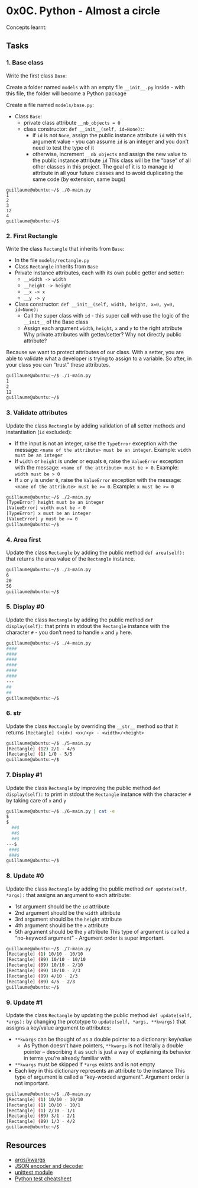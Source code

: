 # 0x0C. Python - Almost a circle
Concepts learnt:

## Tasks
### 
### 1. Base class
Write the first class `Base`:

Create a folder named `models` with an empty file `__init__.py` inside - with this file, the folder will become a Python package

Create a file named `models/base.py`:

- Class `Base`:
    * private class attribute `__nb_objects = 0`
    * class constructor: `def __init__(self, id=None):`:
        + if `id` is not `None`, assign the public instance attribute `id` with this argument value - you can assume `id` is an integer and you don’t need to test the type of it
        + otherwise, increment `__nb_objects` and assign the new value to the public instance attribute `id`
This class will be the “base” of all other classes in this project. The goal of it is to manage id attribute in all your future classes and to avoid duplicating the same code (by extension, same bugs)
```
guillaume@ubuntu:~/$ ./0-main.py
1
2
3
12
4
guillaume@ubuntu:~/$
``` 
### 2. First Rectangle
Write the class `Rectangle` that inherits from `Base`:

- In the file `models/rectangle.py`
- Class `Rectangle` inherits from `Base`
- Private instance attributes, each with its own public getter and setter:
    * `__width -> width`
    * `__height -> height`
    * `__x -> x`
    * `__y -> y`
- Class constructor: `def __init__(self, width, height, x=0, y=0, id=None):`
    *  Call the super class with `id` - this super call with use the logic of the `__init__` of the Base class
    *  Assign each argument `width`, `height`, `x` and `y` to the right attribute
Why private attributes with getter/setter? Why not directly public attribute?

Because we want to protect attributes of our class. With a setter, you are able to validate what a developer is trying to assign to a variable. So after, in your class you can “trust” these attributes.
```bash
guillaume@ubuntu:~/$ ./1-main.py
1
2
12
guillaume@ubuntu:~/$ 
```
### 3. Validate attributes
Update the class `Rectangle` by adding validation of all setter methods and instantiation (`id` excluded):

- If the input is not an integer, raise the `TypeError` exception with the message: `<name of the attribute> must be an integer`. Example: `width must be an integer`
- If `width` or `height` is under or equals `0`, raise the `ValueError` exception with the message: `<name of the attribute> must be > 0`. Example: `width must be > 0`
- If `x` or `y` is under `0`, raise the `ValueError` exception with the message: `<name of the attribute> must be >= 0`. Example: `x must be >= 0`
```bash
guillaume@ubuntu:~/$ ./2-main.py
[TypeError] height must be an integer
[ValueError] width must be > 0
[TypeError] x must be an integer
[ValueError] y must be >= 0
guillaume@ubuntu:~/$ 
```
### 4. Area first
Update the class `Rectangle` by adding the public method `def area(self):` that returns the area value of the `Rectangle` instance.
```bash
guillaume@ubuntu:~/$ ./3-main.py
6
20
56
guillaume@ubuntu:~/$ 
```
### 5. Display #0
Update the class `Rectangle` by adding the public method `def display(self):` that prints in stdout the `Rectangle` instance with the character `#` - you don’t need to handle `x` and `y` here.
```bash
guillaume@ubuntu:~/$ ./4-main.py
####
####
####
####
####
####
---
##
##
guillaume@ubuntu:~/$ 
```
### 6. __str__
Update the class `Rectangle` by overriding the `__str__` method so that it returns `[Rectangle] (<id>) <x>/<y> - <width>/<height>`
```bash
guillaume@ubuntu:~/$ ./5-main.py
[Rectangle] (12) 2/1 - 4/6
[Rectangle] (1) 1/0 - 5/5
guillaume@ubuntu:~/$ 
```
### 7. Display #1
Update the class `Rectangle` by improving the public method `def display(self):` to print in stdout the `Rectangle` instance with the character `#` by taking care of `x` and `y`
```bash
guillaume@ubuntu:~/$ ./6-main.py | cat -e
$
$
  ##$
  ##$
  ##$
---$
 ###$
 ###$
guillaume@ubuntu:~/$ 
``` 
### 8. Update #0
Update the class `Rectangle` by adding the public method `def update(self, *args):` that assigns an argument to each attribute:

- 1st argument should be the `id` attribute
- 2nd argument should be the `width` attribute
- 3rd argument should be the `height` attribute
- 4th argument should be the `x` attribute
- 5th argument should be the `y` attribute
This type of argument is called a “no-keyword argument” - Argument order is super important.
```bash
guillaume@ubuntu:~/$ ./7-main.py
[Rectangle] (1) 10/10 - 10/10
[Rectangle] (89) 10/10 - 10/10
[Rectangle] (89) 10/10 - 2/10
[Rectangle] (89) 10/10 - 2/3
[Rectangle] (89) 4/10 - 2/3
[Rectangle] (89) 4/5 - 2/3
guillaume@ubuntu:~/$ 
```
### 9. Update #1
Update the class `Rectangle` by updating the public method `def update(self, *args):` by changing the prototype to `update(self, *args, **kwargs)` that assigns a key/value argument to attributes:

- `**kwargs` can be thought of as a double pointer to a dictionary: key/value
    * As Python doesn’t have pointers, `**kwargs` is not literally a double pointer – describing it as such is just a way of explaining its behavior in terms you’re already familiar with
- `**kwargs` must be skipped if `*args` exists and is not empty
- Each key in this dictionary represents an attribute to the instance
This type of argument is called a “key-worded argument”. Argument order is not important.
```bash
guillaume@ubuntu:~/$ ./8-main.py
[Rectangle] (1) 10/10 - 10/10
[Rectangle] (1) 10/10 - 10/1
[Rectangle] (1) 2/10 - 1/1
[Rectangle] (89) 3/1 - 2/1
[Rectangle] (89) 1/3 - 4/2
guillaume@ubuntu:~/$ 
```
### 
### 
### 
### 
### 
### 
### 
### 
### 
### 
## Resources
- [args/kwargs](https://yasoob.me/2013/08/04/args-and-kwargs-in-python-explained/)
- [JSON encoder and decoder](https://docs.python.org/3/library/json.html)
- [unittest module]()
- [Python test cheatsheet]()
